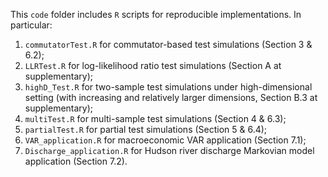 This `code` folder includes `R` scripts for reproducible implementations. In particular:
1. `commutatorTest.R` for commutator-based test simulations (Section 3 & 6.2);
2. `LLRTest.R` for log-likelihood ratio test simulations (Section A at supplementary);
3. `highD_Test.R` for two-sample test simulations under high-dimensional setting (with increasing and relatively larger dimensions, Section B.3 at supplementary);
4. `multiTest.R` for multi-sample test simulations (Section 4 & 6.3);
5. `partialTest.R` for partial test simulations (Section 5 & 6.4);
6. `VAR_application.R` for macroeconomic VAR application (Section 7.1);
7. `Discharge_application.R` for Hudson river discharge Markovian model application (Section 7.2).
